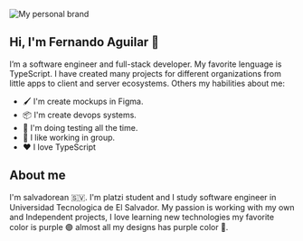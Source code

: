 ![My personal brand](https://res.cloudinary.com/feraguilar695/image/upload/v1664327087/portfolio/personalbrand_ifvdcq.png)

## Hi, I'm Fernando Aguilar 👋

I’m a software engineer and full-stack developer. My favorite lenguage is TypeScript. I have created many projects for different organizations from little apps to client and server ecosystems. Others my habilities about me: 
- 🖌 I'm create mockups in Figma.
- 📦 I'm create devops systems.
- 🧐 I'm doing testing all the time.
- 🧡 I like working in group.
- :heart: I love TypeScript

## About me 

I'm salvadorean 🇸🇻. I'm platzi student and I study software engineer in Universidad Tecnologica de El Salvador. My passion is working with my own and Independent projects, I love learning new technologies my favorite color is purple 🟣 almost all my designs has purple color 🤣.


